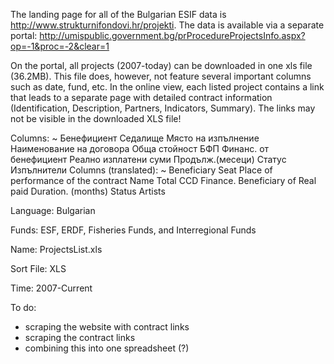 The landing page for all of the Bulgarian ESIF data is http://www.strukturnifondovi.hr/projekti.
The data is available via a separate portal: http://umispublic.government.bg/prProcedureProjectsInfo.aspx?op=-1&proc=-2&clear=1 

On the portal, all projects (2007-today) can be downloaded in one xls file (36.2MB). This file does, however, not feature several important columns such as date, fund, etc. In the online view, each listed project contains a link that leads to a separate page with detailed contract information (Identification, Description, Partners, Indicators, Summary). The links may not be visible in the downloaded XLS file!


Columns: ~ Бенефициент	Седалище	Място на изпълнение	Наименование на договора	Обща стойност	БФП	Финанс. от бенефициент	Реално изплатени суми	Продълж.(месеци)	Статус	Изпълнители
Columns (translated): ~ Beneficiary Seat Place of performance of the contract Name Total CCD Finance. Beneficiary of Real paid Duration. (months) Status Artists

Language: Bulgarian

Funds: ESF, ERDF, Fisheries Funds, and Interregional Funds

Name: ProjectsList.xls

Sort File: XLS

Time: 2007-Current


To do: 
- scraping the website with contract links 
- scraping the contract links 
- combining this into one spreadsheet (?)
